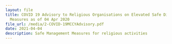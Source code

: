 ```yaml
---
layout: file
title: COVID 19 Advisory to Religious Organisations on Elevated Safe Distancing
  Measures as of 04 Apr 2020
file_url: /media/2-COVID-19MCCYAdvisory.pdf
date: 2021-04-04
description: Safe Management Measures for religious activities
---
```



